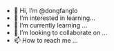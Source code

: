- 👋 Hi, I’m @dongfanglo
- 👀 I’m interested in learning...
- 🌱 I’m currently learning ...
- 💞️ I’m looking to collaborate on ...
- 📫 How to reach me ...

<!---
dongfanglo/dongfanglo is a ✨ special ✨ repository because its `README.md` (this file) appears on your GitHub profile.
You can click the Preview link to take a look at your changes.
--->
